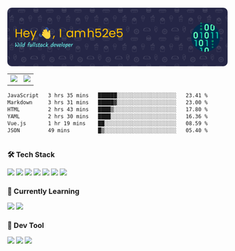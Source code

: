 ![Header](./img/header.png)

<table>
<tr style="width: 100%">
  <td><img src="https://github-readme-stats.vercel.app/api/top-langs/?username=H52e5&layout=compact"></td> 
  <td><img src="https://github-readme-stats.vercel.app/api?username=H52e5&show_icons=true"/></td> 
 </tr>
</table>

<table>
<!--START_SECTION:waka-->

```text
JavaScript   3 hrs 35 mins   ██████░░░░░░░░░░░░░░░░░░░   23.41 %
Markdown     3 hrs 31 mins   █████▓░░░░░░░░░░░░░░░░░░░   23.00 %
HTML         2 hrs 43 mins   ████▒░░░░░░░░░░░░░░░░░░░░   17.80 %
YAML         2 hrs 30 mins   ████░░░░░░░░░░░░░░░░░░░░░   16.36 %
Vue.js       1 hr 19 mins    ██░░░░░░░░░░░░░░░░░░░░░░░   08.59 %
JSON         49 mins         █▒░░░░░░░░░░░░░░░░░░░░░░░   05.40 %
```

<!--END_SECTION:waka-->
</table>

### 🛠 Tech Stack

![](https://img.shields.io/badge/HTML5-black?style=flat&logo=html5)
![](https://img.shields.io/badge/CSS3-black?style=flat&logo=css3)
![](https://img.shields.io/badge/Javascript-black?style=flat&logo=javascript)
![](https://img.shields.io/badge/Vue-black?style=flat&logo=vuedotjs)
![](https://img.shields.io/badge/node.js-black?style=flat&logo=nodedotjs)
![](https://img.shields.io/badge/MangoDB-black?style=flat&logo=mongodb)
![](https://img.shields.io/badge/MySQL-black?style=flat&logo=mysql)

### 📖 Currently Learning

![](https://img.shields.io/badge/TypeScript-black?style=flat&logo=typescript)
![](https://img.shields.io/badge/React-black?style=flat&logo=react)

### 📏 Dev Tool

<!-- <img src="https://media.giphy.com/media/SWoSkN6DxTszqIKEqv/giphy.gif" align="right" height="275" /> -->
![](https://img.shields.io/badge/Editor-VSCode-blue?style=flat-square&logo=visual-studio-code&logoColor=blue)
![](https://img.shields.io/badge/IDE-WebStorm-orange?style=flat-square&logo=webstorm&logoColor=white)
![](https://img.shields.io/badge/API-Postman-blue?style=flat-square&logo=postman&logoColor=orange)
